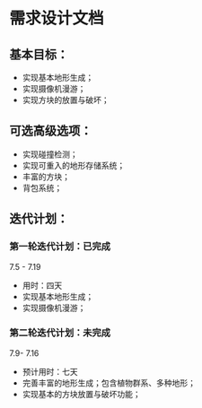 # 需求设计文档

## 基本目标：

- 实现基本地形生成；
- 实现摄像机漫游；
- 实现方块的放置与破坏；

## 可选高级选项：

- 实现碰撞检测；
- 实现可重入的地形存储系统；
- 丰富的方块；
- 背包系统；

## 迭代计划：

### 第一轮迭代计划：已完成

7.5 - 7.19

- 用时：四天
- 实现基本地形生成；
- 实现摄像机漫游；

### 第二轮迭代计划：未完成

7.9- 7.16

- 预计用时：七天
- 完善丰富的地形生成；包含植物群系、多种地形；
- 实现基本的方块放置与破坏功能；